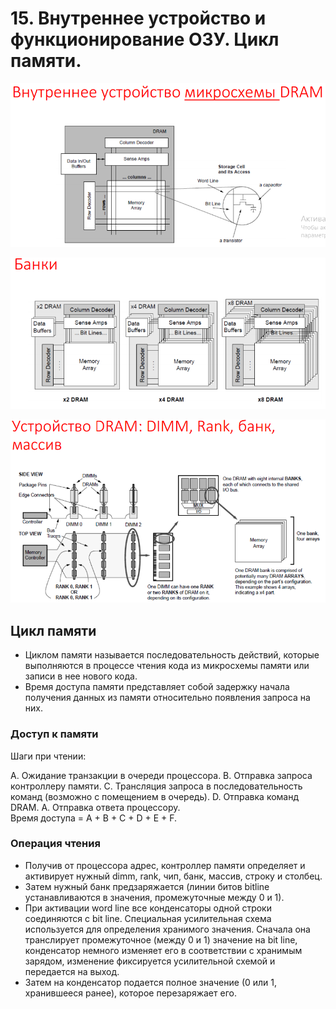 # 15. Внутреннее устройство и функционирование ОЗУ. Цикл памяти.

![](./15/15.1.png)

![](./15/15.2.png)

![](./15/15.3.png)

## Цикл памяти

* Циклом памяти называется последовательность действий, которые выполняются в процессе чтения кода из микросхемы памяти или записи в нее нового кода.
* Время доступа памяти представляет собой задержку начала получения данных из памяти относительно появления запроса на них.

### Доступ к памяти

Шаги при чтении:

A. Ожидание транзакции в очереди процессора.
B. Отправка запроса контроллеру памяти.
C. Трансляция запроса в последовательность команд (возможно с помещением в
очередь).
D. Отправка команд DRAM.
A. Отправка ответа процессору.            
Время доступа = A + B + C + D + E + F.

### Операция чтения

* Получив от процессора адрес, контроллер памяти определяет и активирует нужный
dimm, rank, чип, банк, массив, строку и столбец.
* Затем нужный банк предзаряжается (линии битов bitline устанавливаются в
значения, промежуточные между 0 и 1).
* При активации word line все конденсаторы одной строки соединяются с bit line.
Специальная усилительная схема используется для определения хранимого значения. Сначала она транслирует промежуточное (между 0 и 1) значение на bit line, конденсатор немного изменяет его в соответствии с хранимым зарядом,
изменение фиксируется усилительной схемой и передается на выход.
* Затем на конденсатор подается полное значение (0 или 1, хранившееся ранее),
которое перезаряжает его.

